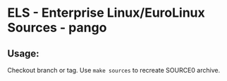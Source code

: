 # ELS - Enterprise Linux/EuroLinux Sources - pango
 
## Usage:
  Checkout branch or tag. Use `make sources` to recreate  SOURCE0 archive.
